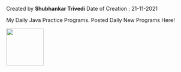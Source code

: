 Created by <b>Shubhankar Trivedi</b>
Date of Creation : 21-11-2021

My Daily Java Practice Programs.
Posted Daily New Programs Here!

<img src="https://th.bing.com/th/id/R.3a7045feee527960862fa983af0d1ab1?rik=PUy99xyiTD%2bF%2bA&riu=http%3a%2f%2fblog.hani-ibrahim.de%2fwp-content%2fuploads%2fjava.featured-1038x576.jpg&ehk=hqNt2sY6pO8T3YPBr%2ba77%2bqPjj11cO8zHbaZ%2fPhbhPc%3d&risl=&pid=ImgRaw&r=0" height="100" width="100">
